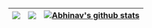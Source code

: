 | <a href="https://github.com/iitrabhi/project-template"> <img align="center" src="https://github-readme-stats.vercel.app/api/pin/?username=iitrabhi&repo=project-template&theme=buefy" /></a> | <a href="https://github.com/iitrabhi/topo-fenics"> <img align="center" src="https://github-readme-stats.vercel.app/api/pin/?username=iitrabhi&repo=topo-fenics&theme=buefy" /> </a> | <a href="https://github.com/iitrabhi/github-readme-stats"><img align="center" src="https://github-readme-stats.vercel.app/api?username=iitrabhi&show_icons=true&include_all_commits=true&theme=buefy&hide_border=true" alt="Abhinav's github stats" /></a> |
| ------------- | ------------- |------------- |





